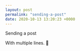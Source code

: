```yaml
---
layout: post
permalink: "sending-a-post"
date: 2020-10-13 13:20:23 +0000
---
```


Sending a post

With multiple lines. 🤫
